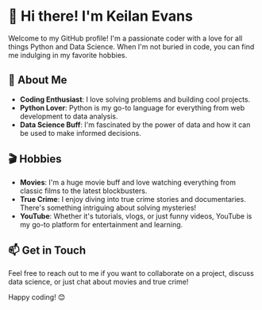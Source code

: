 # 👋 Hi there! I'm Keilan Evans

Welcome to my GitHub profile! I'm a passionate coder with a love for all things Python and Data Science. When I'm not buried in code, you can find me indulging in my favorite hobbies.

## 🚀 About Me
- **Coding Enthusiast**: I love solving problems and building cool projects.
- **Python Lover**: Python is my go-to language for everything from web development to data analysis.
- **Data Science Buff**: I'm fascinated by the power of data and how it can be used to make informed decisions.

## 🎬 Hobbies
- **Movies**: I'm a huge movie buff and love watching everything from classic films to the latest blockbusters.
- **True Crime**: I enjoy diving into true crime stories and documentaries. There's something intriguing about solving mysteries!
- **YouTube**: Whether it's tutorials, vlogs, or just funny videos, YouTube is my go-to platform for entertainment and learning.

## 📫 Get in Touch
Feel free to reach out to me if you want to collaborate on a project, discuss data science, or just chat about movies and true crime!

Happy coding! 😊

<!---
KeilanEvans/KeilanEvans is a ✨ special ✨ repository because its `README.md` (this file) appears on your GitHub profile.
You can click the Preview link to take a look at your changes.
--->
